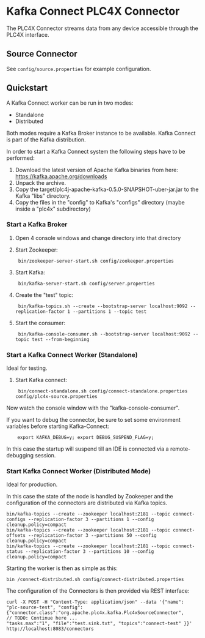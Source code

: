 <!--

  Licensed to the Apache Software Foundation (ASF) under one or more
  contributor license agreements.  See the NOTICE file distributed with
  this work for additional information regarding copyright ownership.
  The ASF licenses this file to You under the Apache License, Version 2.0
  (the "License"); you may not use this file except in compliance with
  the License.  You may obtain a copy of the License at

      http://www.apache.org/licenses/LICENSE-2.0

  Unless required by applicable law or agreed to in writing, software
  distributed under the License is distributed on an "AS IS" BASIS,
  WITHOUT WARRANTIES OR CONDITIONS OF ANY KIND, either express or implied.
  See the License for the specific language governing permissions and
  limitations under the License.

-->

# Kafka Connect PLC4X Connector

The PLC4X Connector streams data from any device accessible through the PLC4X interface.

## Source Connector

See `config/source.properties` for example configuration.

## Quickstart

A Kafka Connect worker can be run in two modes: 
- Standalone
- Distributed

Both modes require a Kafka Broker instance to be available.
Kafka Connect is part of the Kafka distribution. 

In order to start a Kafka Connect system the following steps have to be performed:

1) Download the latest version of Apache Kafka binaries from here: https://kafka.apache.org/downloads
2) Unpack the archive.
3) Copy the target/plc4j-apache-kafka-0.5.0-SNAPSHOT-uber-jar.jar to the Kafka "libs" directory.
4) Copy the files in the "config" to Kafka's "configs" directory (maybe inside a "plc4x" subdirectory)

### Start a Kafka Broker

1) Open 4 console windows and change directory into that directory
2) Start Zookeeper: 
        
        bin/zookeeper-server-start.sh config/zookeeper.properties 

3) Start Kafka:
        
        bin/kafka-server-start.sh config/server.properties

4) Create the "test" topic:
        
        bin/kafka-topics.sh --create --bootstrap-server localhost:9092 --replication-factor 1 --partitions 1 --topic test

5) Start the consumer:
        
        bin/kafka-console-consumer.sh --bootstrap-server localhost:9092 --topic test --from-beginning

### Start a Kafka Connect Worker (Standalone)

Ideal for testing. 

1) Start Kafka connect:
        
        bin/connect-standalone.sh config/connect-standalone.properties config/plc4x-source.properties

Now watch the console window with the "kafka-console-consumer". 

If you want to debug the connector, be sure to set some environment variables before starting Kafka-Connect:

        export KAFKA_DEBUG=y; export DEBUG_SUSPEND_FLAG=y;

In this case the startup will suspend till an IDE is connected via a remote-debugging session.

### Start Kafka Connect Worker (Distributed Mode)

Ideal for production.

In this case the state of the node is handled by Zookeeper and the configuration of the connectors are distributed via Kafka topics.

    bin/kafka-topics --create --zookeeper localhost:2181 --topic connect-configs --replication-factor 3 --partitions 1 --config cleanup.policy=compact
    bin/kafka-topics --create --zookeeper localhost:2181 --topic connect-offsets --replication-factor 3 --partitions 50 --config cleanup.policy=compact
    bin/kafka-topics --create --zookeeper localhost:2181 --topic connect-status --replication-factor 3 --partitions 10 --config cleanup.policy=compact

Starting the worker is then as simple as this:

    bin /connect-distributed.sh config/connect-distributed.properties
    
The configuration of the Connectors is then provided via REST interface:

    curl -X POST -H "Content-Type: application/json" --data '{"name": "plc-source-test", "config": {"connector.class":"org.apache.plc4x.kafka.Plc4xSourceConnector", 
    // TODO: Continue here ...
    "tasks.max":"1", "file":"test.sink.txt", "topics":"connect-test" }}' http://localhost:8083/connectors
